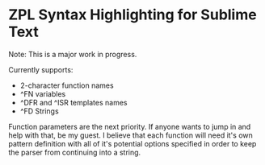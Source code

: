 # ZPL Syntax Highlighting for Sublime Text

Note: This is a major work in progress.

Currently supports:
- 2-character function names
- ^FN variables
- ^DFR and ^ISR templates names
- ^FD Strings

Function parameters are the next priority. If anyone wants to jump in and help
with that, be my guest. I believe that each function will need it's own pattern
definition with all of it's potential options specified in order to keep the
parser from continuing into a string.
